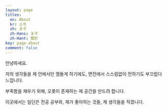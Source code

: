 ```yaml
---
layout: page
titles:
  en: About
  kr: 소개
  zh: 关于
  zh-Hans: 关于
  zh-Hant: 關於
key: page-about
comment: false
---
```


안녕하세요.

저의 생각들을 제 안에서만 맴돌게 하기에도, 면전에서 스스럼없이 전하기도 부끄럽다 느낍니다.

부족함을 채우기 위해, 오롯이 존재하는 제 공간을 만드려 합니다.

이곳에서는 일단은 전공 공부와, 제가 좋아하는 것들, 제 생각들을 적겠니다.


